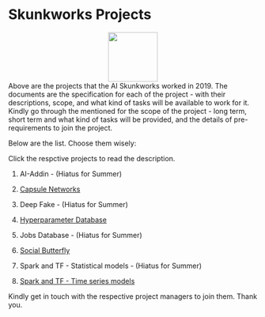 # Skunkworks Projects
<center>
  <img src="Images/Rikskunk2_Trans.png" width="100" align="middle"/>
</center>
Above are the projects that the AI Skunkworks worked in 2019. The documents are the specification for each of the project - with their descriptions, scope, and what kind of tasks will be available to work for it. Kindly go through the mentioned for the scope of the project - long term, short term and what kind of tasks will be provided, and the details of pre-requirements to join the project. 

Below are the list. Choose them wisely:

Click the respctive projects to read the description.

1. AI-Addin - (Hiatus for Summer)

2. <a href="https://github.com/skunkworksneu/Projects/blob/master/Capsule%20Networks.pdf">Capsule Networks</a>

3. Deep Fake - (Hiatus for Summer)

4. <a href="https://github.com/skunkworksneu/Projects/blob/master/Hyperparameter%20Database.pdf">Hyperparameter Database</a>

5. Jobs Database - (Hiatus for Summer)

6. <a href="https://github.com/skunkworksneu/Projects/blob/master/Social%20Butterfly.pdf">Social Butterfly</a>

7. Spark and TF - Statistical models - (Hiatus for Summer)

8. <a href="https://github.com/skunkworksneu/Projects/blob/master/Spark%20and%20TF%20-%20Time%20Series%20models.pdf">Spark and TF - Time series models</a>

Kindly get in touch with the respective project managers to join them. Thank you.
